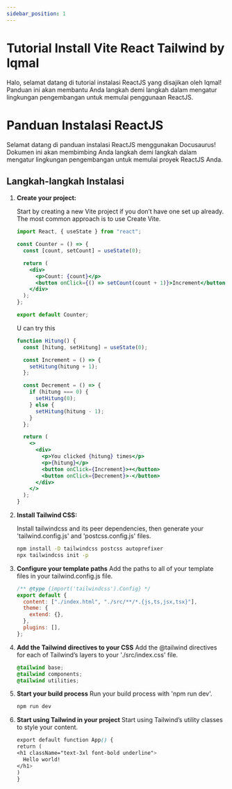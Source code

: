 ```yaml
---
sidebar_position: 1
---
```


# Tutorial Install Vite React Tailwind by Iqmal

Halo, selamat datang di tutorial instalasi ReactJS yang disajikan oleh Iqmal! Panduan ini akan membantu Anda langkah demi langkah dalam mengatur lingkungan pengembangan untuk memulai penggunaan ReactJS.

# Panduan Instalasi ReactJS

Selamat datang di panduan instalasi ReactJS menggunakan Docusaurus! Dokumen ini akan membimbing Anda langkah demi langkah dalam mengatur lingkungan pengembangan untuk memulai proyek ReactJS Anda.

## Langkah-langkah Instalasi

1. **Create your project:**

   Start by creating a new Vite project if you don’t have one set up already. The most common approach is to use Create Vite.

   ```jsx title=". jsx file"
   import React, { useState } from "react";

   const Counter = () => {
     const [count, setCount] = useState(0);

     return (
       <div>
         <p>Count: {count}</p>
         <button onClick={() => setCount(count + 1)}>Increment</button>
       </div>
     );
   };

   export default Counter;
   ```

   U can try this

   ```jsx live title=". jsx file"
   function Hitung() {
     const [hitung, setHitung] = useState(0);

     const Increment = () => {
       setHitung(hitung + 1);
     };

     const Decrement = () => {
       if (hitung === 0) {
         setHitung(0);
       } else {
         setHitung(hitung - 1);
       }
     };

     return (
       <>
         <div>
           <p>You clicked {hitung} times</p>
           <p>{hitung}</p>
           <button onClick={Increment}>+</button>
           <button onClick={Decrement}>-</button>
         </div>
       </>
     );
   }
   ```

2. **Install Tailwind CSS:**

   Install tailwindcss and its peer dependencies, then generate your 'tailwind.config.js' and 'postcss.config.js' files.

   ```bash
   npm install -D tailwindcss postcss autoprefixer
   npx tailwindcss init -p
   ```

3. **Configure your template paths**
   Add the paths to all of your template files in your tailwind.config.js file.

   ```js
   /** @type {import('tailwindcss').Config} */
   export default {
     content: ["./index.html", "./src/**/*.{js,ts,jsx,tsx}"],
     theme: {
       extend: {},
     },
     plugins: [],
   };
   ```

4. **Add the Tailwind directives to your CSS**
   Add the @tailwind directives for each of Tailwind’s layers to your './src/index.css' file.

   ```css
   @tailwind base;
   @tailwind components;
   @tailwind utilities;
   ```

5. **Start your build process**
   Run your build process with 'npm run dev'.

   ```bash
   npm run dev
   ```

6. **Start using Tailwind in your project**
   Start using Tailwind’s utility classes to style your content.

   ```css
   export default function App() {
   return (
   <h1 className="text-3xl font-bold underline">
     Hello world!
   </h1>
   )
   }
   ```
